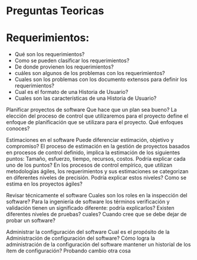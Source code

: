 # Preguntas Teoricas

<h1>Requerimientos:</h1>
<ul>
<li> Qué son los requerimientos?</li>
<li>Como se pueden clasificar los requerimientos?</li>
<li>De donde provienen los requerimientos?</li>
<li>cuáles son algunos de los problemas con los requerimientos?</li>
<li>Cuales son los problemas con los documento extensos para definir los requerimientos?</li>
<li>Cual es el formato de una Historia de Usuario?</li>
  <li>Cuales son las características de una Historia de Usuario?</li>
  </ul>

Planificar proyectos de software
Que hace que un plan sea bueno?
La elección del proceso de control que utilizaremos para el proyecto define el enfoque de planificación que se utilizara para el proyecto. Qué enfoques conoces?

Estimaciones en el software
Puede diferenciar estimación, objetivo y compromiso?
El proceso de estimación en la gestión de proyectos basados en procesos de control definido, implica la estimación de los siguientes puntos:
Tamaño, esfuerzo, tiempo, recursos, costos.
Podría explicar cada uno de los puntos?
En los procesos de control empírico, que utilizan metodologías ágiles, los requerimientos y sus estimaciones se categorizan en diferentes niveles de precisión. Podría explicar estos niveles?
Como se estima en los proyectos ágiles?

Revisar técnicamente el software
Cuales son los roles en la inspección del software?
Para la ingeniería de software los términos verificación y validación tienen un significado diferente: podría explicarlos?
Existen diferentes niveles de pruebas? cuales?
Cuando cree que se debe dejar de probar un software?

Administrar la configuración del software
Cual es el propósito de la Administración de configuración del software?
Cómo logra la administración de la configuración del software mantener un historial de los ítem de configuración?
Probando cambio
otra cosa
